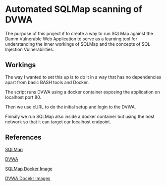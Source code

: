 # Automated SQLMap scanning of DVWA

The purpose of this project if to create a way to run SQLMap against the Damm Vulnerable Web Application to serve as a learning tool for understanding the inner workings of SQLMap and the concepts of SQL Injection Vulnerabilities.

## Workings

The way I wanted to set this up is to do it in a way that has no dependencies apart from basic BASH tools and Docker.

The script runs DVWA using a docker container exposing the application on localhost port 80.

Then we use cURL to do the initial setup and login to the DVWA.

Finnaly we run SQLMap also inside a docker container but using the host network so that it can target our localhost endpoint.


## References

[SQLMap](http://sqlmap.org/)

[DVWA](http://www.dvwa.co.uk)

[SQLMap Docker Image](https://hub.docker.com/r/paoloo/sqlmap/)

[DVWA Docekr Images](https://hub.docker.com/r/vulnerables/web-dvwa/)


